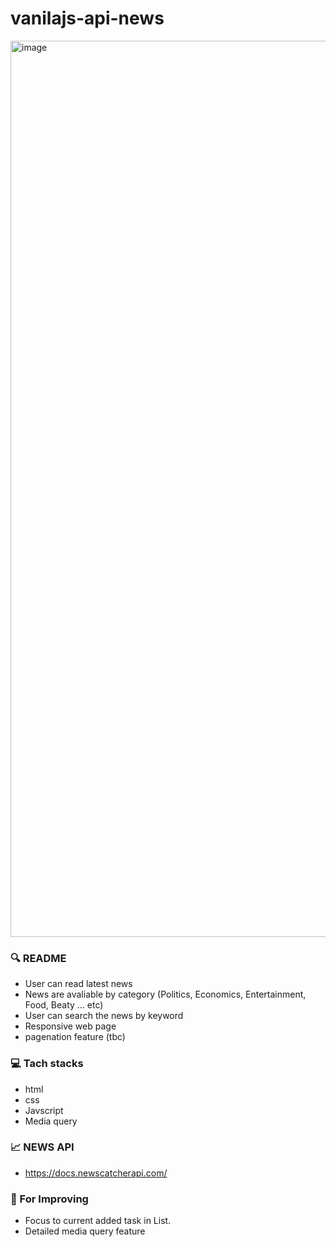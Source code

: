 # vanilajs-api-news

<img width="1434" alt="image" src="https://user-images.githubusercontent.com/71766604/158647217-e55ed241-ab94-4d3f-b37c-62e3f1dc2510.png">



### 🔍 README 

- User can read  latest news
- News are avaliable by category (Politics, Economics, Entertainment, Food, Beaty ... etc)
- User can search the news by keyword
- Responsive web page
- pagenation feature (tbc)

### 💻 Tach stacks

- html
- css
- Javscript
- Media query

### 📈 NEWS API 
- https://docs.newscatcherapi.com/

### 💪 For Improving 

- Focus to current added task in List.
- Detailed media query feature
